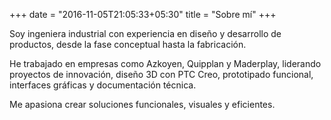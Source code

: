 +++
date = "2016-11-05T21:05:33+05:30"
title = "Sobre mí"
+++

Soy ingeniera industrial con experiencia en diseño y desarrollo de productos, desde la fase conceptual hasta la fabricación.

He trabajado en empresas como Azkoyen, Quipplan y Maderplay, liderando proyectos de innovación, diseño 3D con PTC Creo, prototipado funcional, interfaces gráficas y documentación técnica.

Me apasiona crear soluciones funcionales, visuales y eficientes.

